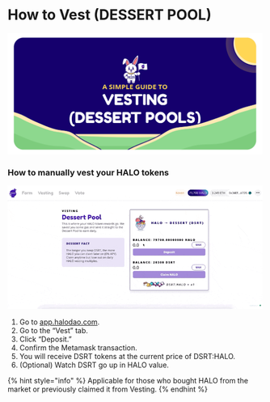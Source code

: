 # How to Vest \(DESSERT POOL\)

![](../../../.gitbook/assets/artboard-1-copy-13-2x.png)

### How to manually vest your HALO tokens

![](../../../.gitbook/assets/cleanshot-2021-05-12-at-01.09.08.gif)

1. Go to [app.halodao.com](https://app.halodao.com).
2. Go to the “Vest” tab.
3. Click “Deposit.”
4. Confirm the Metamask transaction.
5. You will receive DSRT tokens at the current price of DSRT:HALO.
6. \(Optional\) Watch DSRT go up in HALO value.

{% hint style="info" %}
Applicable for those who bought HALO from the market or previously claimed it from Vesting.
{% endhint %}

### 

